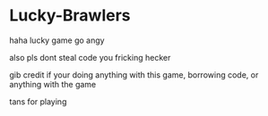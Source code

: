 # Lucky-Brawlers
haha lucky game go angy

also pls dont steal code you fricking hecker

gib credit if your doing anything with this game, borrowing code, or anything with the game

tans for playing